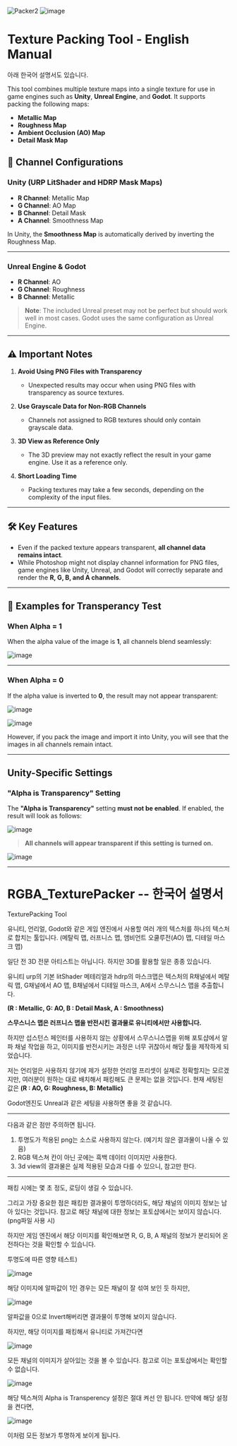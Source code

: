 
![Packer2](https://github.com/user-attachments/assets/b7f7c4b2-cf53-49ee-a157-1397fb06bafb)
![image](https://github.com/user-attachments/assets/7b4da358-fe85-4c5d-825f-2c765b017d81)





# Texture Packing Tool - English Manual
아래 한국어 설명서도 있습니다.

This tool combines multiple texture maps into a single texture for use in game engines such as **Unity**, **Unreal Engine**, and **Godot**. It supports packing the following maps:

- **Metallic Map**
- **Roughness Map**
- **Ambient Occlusion (AO) Map**
- **Detail Mask Map**

## 🎨 Channel Configurations

### Unity (URP LitShader and HDRP Mask Maps)
- **R Channel**: Metallic Map  
- **G Channel**: AO Map  
- **B Channel**: Detail Mask  
- **A Channel**: Smoothness Map  

In Unity, the **Smoothness Map** is automatically derived by inverting the Roughness Map.

---

### Unreal Engine & Godot
- **R Channel**: AO  
- **G Channel**: Roughness  
- **B Channel**: Metallic  

> **Note**: The included Unreal preset may not be perfect but should work well in most cases. Godot uses the same configuration as Unreal Engine.

---

## ⚠️ Important Notes

1. **Avoid Using PNG Files with Transparency**  
   - Unexpected results may occur when using PNG files with transparency as source textures.

2. **Use Grayscale Data for Non-RGB Channels**  
   - Channels not assigned to RGB textures should only contain grayscale data.

3. **3D View as Reference Only**  
   - The 3D preview may not exactly reflect the result in your game engine. Use it as a reference only.

4. **Short Loading Time**  
   - Packing textures may take a few seconds, depending on the complexity of the input files.

---

## 🛠️ Key Features

- Even if the packed texture appears transparent, **all channel data remains intact**.
- While Photoshop might not display channel information for PNG files, game engines like Unity, Unreal, and Godot will correctly separate and render the **R, G, B, and A channels**.

---

## 📖 Examples for Transperancy Test

### When Alpha = 1
When the alpha value of the image is **1**, all channels blend seamlessly:

![image](https://github.com/user-attachments/assets/a6148d58-fb34-45de-a3f3-3675fc4847bb)


---

### When Alpha = 0
If the alpha value is inverted to **0**, the result may not appear transparent:

![image](https://github.com/user-attachments/assets/bffe3839-6b39-4d4a-b581-bdf4ae62bebc)


![image](https://github.com/user-attachments/assets/c123c630-3b97-4345-bac0-43cf4a9cb8a9)


However, if you pack the image and import it into Unity, you will see that the images in all channels remain intact.



---

## Unity-Specific Settings

### "Alpha is Transparency" Setting
The **"Alpha is Transparency"** setting **must not be enabled**. If enabled, the result will look as follows:

![image](https://github.com/user-attachments/assets/b42af2e9-08f1-47a2-8fcf-9e5142ab138c)

> **All channels will appear transparent if this setting is turned on.**

![image](https://github.com/user-attachments/assets/5d19a6ff-1538-4b90-97bd-5d999e1bb38a)

---








# RGBA_TexturePacker -- 한국어 설명서
TexturePacking Tool


유니티, 언리얼, Godot와 같은 게임 엔진에서 사용할 여러 개의 텍스처를 하나의 텍스처로 합치는 툴입니다.
(메탈릭 맵, 러프니스 맵, 앰비언트 오쿨루전(AO) 맵, 디테일 마스크 맵)


일단 전 3D 전문 아티스트는 아닙니다. 하지만 3D를 활용할 일은 종종 있습니다.


유니티 urp의 기본 litShader 메테리얼과 hdrp의 마스크맵은
텍스처의 R채널에서 메탈릭 맵, G채널에서 AO 맵, B채널에서 디테일 마스크,
A에서 스무스니스 맵을 추출합니다.

**(R : Metallic, G: AO, B : Detail Mask, A : Smoothness)**


**스무스니스 맵은 러프니스 맵을 반전시킨 결과물로 유니티에서만 사용합니다.**


하지만 섭스턴스 페인터를 사용하지 않는 상황에서 스무스니스맵을 위해 포토샵에서 알파 채널 작업을 하고, 이미지를 반전시키는 과정은 너무 귀찮아서
해당 툴을 제작하게 되었습니다.


저는 언리얼은 사용하지 않기에 제가 설정한 언리얼 프리셋이 실제로 정확할지는 모르겠지만, 여러분이 원하는 대로 배치해서 패킹해도 큰 문제는 없을 것입니다.
현재 세팅된 값은 **(R : AO, G: Roughness, B: Metallic)**


Godot엔진도 Unreal과 같은 세팅을 사용하면 좋을 것 같습니다.



---
다음과 같은 점만 주의하면 됩니다.


1. 투명도가 적용된 png는 소스로 사용하지 않는다. (예기치 않은 결과물이 나올 수 있음)
2. RGB 텍스쳐 칸이 아닌 곳에는 흑백 데이터 이미지만 사용한다.
3. 3d view의 결과물은 실제 적용된 모습과 다를 수 있으니, 참고만 한다.
---


패킹 시에는 몇 초 정도, 로딩이 생길 수 있습니다.




그리고 가장 중요한 점은 패킹한 결과물이 투명하더라도, 해당 채널의 이미지 정보는 남아 있다는 것입니다.
참고로 해당 채널에 대한 정보는 포토샵에서는 보이지 않습니다.(png파일 사용 시)


하지만 게임 엔진에서 해당 이미지를 확인해보면 R, G, B, A 채널의 정보가 분리되어 온전하다는 것을 확인할 수 있습니다.



투명도에 따른 영향 테스트)

![image](https://github.com/user-attachments/assets/ee9e5c60-9630-401d-95f9-54a6177c2e8a)


해당 이미지에 알파값이 1인 경우는 모든 채널이 잘 섞여 보인 듯 하지만,

![image](https://github.com/user-attachments/assets/b4745b3a-984a-435f-b177-85e934ed4c16)


알파값을 0으로 Invert해버리면 결과물이 투명해 보이지 않습니다.

하지만, 해당 이미지를 패킹해서 유니티로 가져간다면

![image](https://github.com/user-attachments/assets/c123c630-3b97-4345-bac0-43cf4a9cb8a9)


모든 채널의 이미지가 살아있는 것을 볼 수 있습니다.
참고로 이는 포토샵에서는 확인할 수 없습니다.


![image](https://github.com/user-attachments/assets/b42af2e9-08f1-47a2-8fcf-9e5142ab138c)


해당 텍스쳐의 Alpha is Transperency 설정은 절대 켜선 안 됩니다.
만약에 해당 설정을 켠다면,


![image](https://github.com/user-attachments/assets/5d19a6ff-1538-4b90-97bd-5d999e1bb38a)


이처럼 모든 정보가 투명하게 보이게 됩니다.
